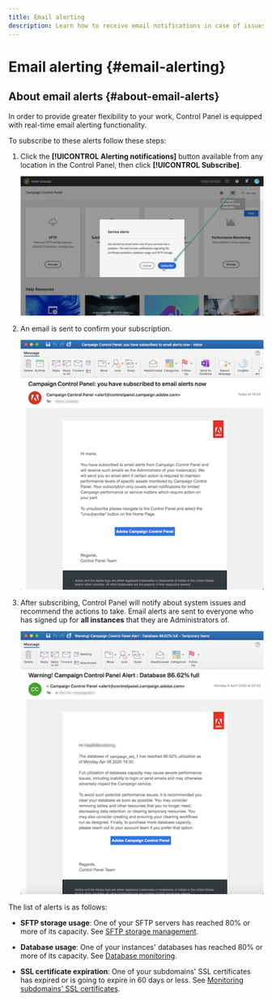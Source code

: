 ```yaml
---
title: Email alerting
description: Learn how to receive email notifications in case of issues with your Campaign instances
---
```


# Email alerting {#email-alerting}

## About email alerts {#about-email-alerts}

In order to provide greater flexibility to your work, Control Panel is equipped with real-time email alerting functionality.

To subscribe to these alerts follow these steps:

1. Click the **[!UICONTROL Alerting notifications]** button available from any location in the Control Panel, then click **[!UICONTROL Subscribe]**.

    ![](assets/subscribing.png)

1. An email is sent to confirm your subscription.

    ![](assets/email_subscription.png)

1. After subscribing, Control Panel will notify about system issues and recommend the actions to take. Email alerts are sent to everyone who has signed up for **all instances** that they are Administrators of.

    ![](assets/alert_sample.png)


The list of alerts is as follows:

* **SFTP storage usage**: One of your SFTP servers has reached 80% or more of its capacity. See [SFTP storage management](../../sftp/using/sftp-storage-management.md).

* **Database usage**: One of your instances' databases has reached 80% or more of its capacity. See [Database monitoring](../../performance-monitoring/using/database-monitoring.md).

* **SSL certificate expiration**: One of your subdomains' SSL certificates has expired or is going to expire in  60 days or less. See [Monitoring subdomains' SSL certificates](../../subdomains-certificates/using/monitoring-ssl-certificates.md).

